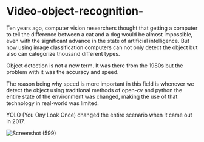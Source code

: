 # Video-object-recognition-

Ten years ago, computer vision researchers thought that getting a computer to tell the difference between a cat and a dog would be almost impossible, even with the significant advance in the state of artificial intelligence. But now using image classification computers can not only detect the object but also can categorize thousand different types.

Object detection is not a new term. It was there from the 1980s but the problem with it was the accuracy and speed.

The reason being why speed is more important in this field is whenever we detect the object using traditional methods of open-cv and python the entire state of the environment was changed, making the use of that technology in real-world was limited.

YOLO (You Ony Look Once) changed the entire scenario when it came out in 2017.

![Screenshot (599)](https://user-images.githubusercontent.com/54431128/90915273-12d0de80-e401-11ea-86e5-69bbf062c8b4.png)
